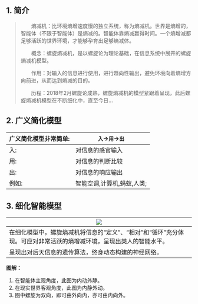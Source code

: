 ## 1. 简介

> 　　熵减机：比环境熵增速度慢的独立系统，称为熵减机。世界是熵增的，智能体（不限于智能体）是熵减的。智能体靠熵减赢得时间。一个熵增减都足够活跃的世界环境，才能够孕育出足够熵减体。
>
> 　　概念：螺旋熵减机，是以螺旋论为理论基础，在信息系统中展开的螺旋熵减机模型。
>
> 　　作用：对输入的信息进行使用，进行趋向性输出，避免环境向着熵增方向前进，从而达到熵减的目的。
>
> 　　历程：2018年2月螺旋论成熟，螺旋熵减机的模型紧跟着呈现，此后螺旋熵减机模型在不断细化中，直至今日...


## 2. 广义简化模型

| 广义简化模型非常简单: | `入`->`用`->`出` |
| --- | --- |
| 入: | 对信息的感官输入 |
| 用: | 对信息的判断比较 |
| 出: | 对信息的响应输出 |
| 例如: | 智能空调,计算机,蚂蚁,人类; |

## 3. 细化智能模型

| ![](../手写笔记/assets/267_信息熵减机模型_相对版.png) |
| --- |
| 在细化模型中，螺旋熵减机将信息的“定义”、“相对”和“循环”充分体现。可应对非常活跃的熵增减环境，呈现出类人的智能水平。 |
| 呈现出对后天信息的遗传算法，终身动态构建的神经网络。 |

**图解：**
1. 在智能体主观角度，此图为内动外静。
2. 在现实世界客观角度，此图为内静外动。
3. 图中螺旋为双向，即可由外向内，亦可由内向外。
